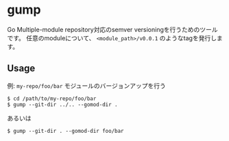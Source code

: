 # gump

Go Multiple-module repository対応のsemver versioningを行うためのツールです。
任意のmoduleについて、 `<module_path>/v0.0.1` のようなtagを発行します。

## Usage

例:
`my-repo/foo/bar` モジュールのバージョンアップを行う

```
$ cd /path/to/my-repo/foo/bar
$ gump --git-dir ../.. --gomod-dir .
```

あるいは

```
$ gump --git-dir . --gomod-dir foo/bar
```
